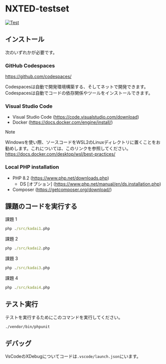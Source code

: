# NXTED-testset

[![Test](https://github.com/TabithaLarkin/NXTED-testset/actions/workflows/main.yml/badge.svg)](https://github.com/TabithaLarkin/NXTED-testset/actions/workflows/main.yml)

## インストール

次のいずれかが必要です。

### GitHub Codespaces

https://github.com/codespaces/

Codespacesは自動で開発環境構築する、そしてネットで開発できます。Codespacesは自動でコードの依存関係やツールをインストールできます。

### Visual Studio Code

- Visual Studio Code (https://code.visualstudio.com/download)
- Docker (https://docs.docker.com/engine/install/)

> [!NOTE]
> Windowsを使い際、ソースコードをWSL2のLinuxディレクトリに置くことをお勧めします。これについては、このリンクを参照してください。
> https://docs.docker.com/desktop/wsl/best-practices/

### Local PHP installation

- PHP 8.2 (https://www.php.net/downloads.php)
  - DS [オプション] (https://www.php.net/manual/en/ds.installation.php)
- Composer (https://getcomposer.org/download/)

## 課題のコードを実行する

課題 1

```cmd
php ./src/kadai1.php
```

課題 2

```cmd
php ./src/kadai2.php
```

課題 3

```cmd
php ./src/kadai3.php
```

課題 4

```cmd
php ./src/kadai4.php
```


## テスト実行

テストを実行するためにこのコマンドを実行してください。

```cmd
./vendor/bin/phpunit
```

## デバッグ

VsCodeのXDebugについてコードは`.vscode/launch.json`にいます。
